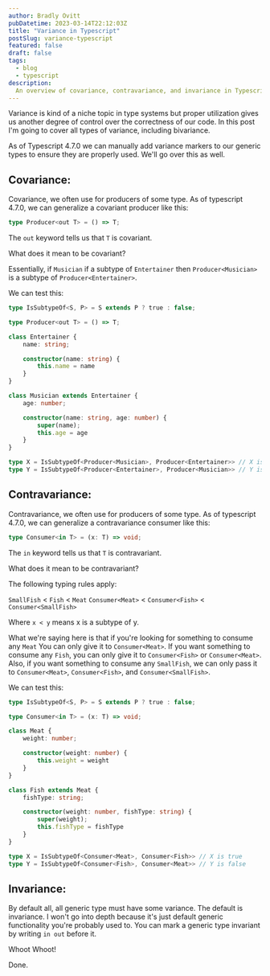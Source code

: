 ```yaml
---
author: Bradly Ovitt
pubDatetime: 2023-03-14T22:12:03Z
title: "Variance in Typescript"
postSlug: variance-typescript
featured: false
draft: false
tags:
  - blog
  - typescript
description:
  An overview of covariance, contravariance, and invariance in Typescript.
---
```


Variance is kind of a niche topic in type systems but proper utilization gives us another degree of control over the correctness of our code. In this post I'm going to cover all types of variance, including bivariance.

As of Typescript 4.7.0 we can manually add variance markers to our generic types to ensure they are properly used. We'll go over this as well.

## Covariance:

Covariance, we often use for producers of some type. As of typescript 4.7.0, we can generalize a covariant producer like this:
```typescript
type Producer<out T> = () => T;
```
The `out` keyword tells us that `T` is covariant.

What does it mean to be covariant? 

Essentially, if `Musician` if a subtype of `Entertainer` then `Producer<Musician>` is a subtype of `Producer<Entertainer>`. 

We can test this:
```typescript
type IsSubtypeOf<S, P> = S extends P ? true : false;

type Producer<out T> = () => T;

class Entertainer {
    name: string;

    constructor(name: string) {
        this.name = name
    }
}

class Musician extends Entertainer {
    age: number;

    constructor(name: string, age: number) {
        super(name);
        this.age = age
    }
}

type X = IsSubtypeOf<Producer<Musician>, Producer<Entertainer>> // X is true
type Y = IsSubtypeOf<Producer<Entertainer>, Producer<Musician>> // Y is false
```

## Contravariance:

Contravariance, we often use for producers of some type. As of typescript 4.7.0, we can generalize a contravariance consumer like this:
```typescript
type Consumer<in T> = (x: T) => void;
```
The `in` keyword tells us that `T` is contravariant.

What does it mean to be contravariant? 

The following typing rules apply:

`SmallFish` < `Fish` < `Meat`
`Consumer<Meat>` < `Consumer<Fish>` < `Consumer<SmallFish>`

Where `x < y` means x is a subtype of y.

What we're saying here is that if you're looking for something to consume any `Meat` You can only give it to `Consumer<Meat>`. If you want something to consume any `Fish`, you can only give it to `Consumer<Fish>` or `Consumer<Meat>`. Also, if you want something to consume any `SmallFish`, we can only pass it to `Consumer<Meat>`, `Consumer<Fish>`, and `Consumer<SmallFish>`.

We can test this:
```typescript
type IsSubtypeOf<S, P> = S extends P ? true : false;

type Consumer<in T> = (x: T) => void;

class Meat {
    weight: number;

    constructor(weight: number) {
        this.weight = weight
    }
}

class Fish extends Meat {
    fishType: string;

    constructor(weight: number, fishType: string) {
        super(weight);
        this.fishType = fishType
    }
}

type X = IsSubtypeOf<Consumer<Meat>, Consumer<Fish>> // X is true
type Y = IsSubtypeOf<Consumer<Fish>, Consumer<Meat>> // Y is false
```

## Invariance:

By default all, all generic type must have some variance. The default is invariance. I won't go into depth because it's just default generic functionality you're probably used to. You can mark a generic type invariant by writing `in out` before it.

Whoot Whoot!

Done.
